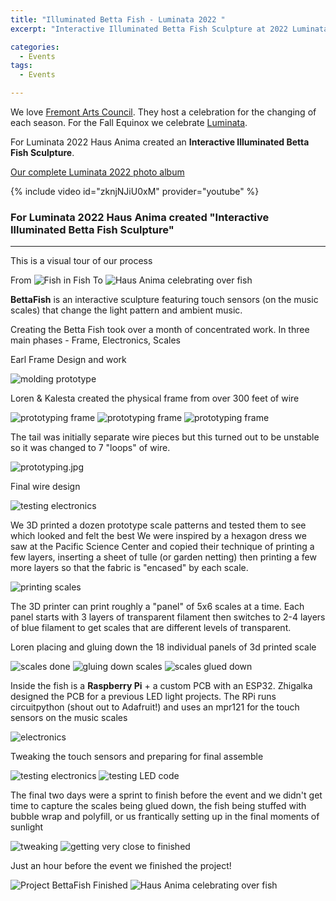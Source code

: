 ```yaml
---
title: "Illuminated Betta Fish - Luminata 2022 "
excerpt: "Interactive Illuminated Betta Fish Sculpture at 2022 Luminata!"

categories:
  - Events
tags:
  - Events

---
```


We love [Fremont Arts Council](https://fremontartscouncil.org/).
They host a celebration for the changing of each season. For the Fall Equinox
we celebrate [Luminata](https://fremontartscouncil.org/luminata).

For Luminata 2022 Haus Anima created an
**Interactive Illuminated Betta Fish Sculpture**.

[Our complete Luminata 2022 photo album](https://photos.app.goo.gl/3jUfCPXMs2Rhnzkh6)

{% include video id="zknjNJiU0xM" provider="youtube" %}

### For Luminata 2022 Haus Anima created "Interactive Illuminated Betta Fish Sculpture"
---

This is a visual tour of our process

From
![Fish in Fish](https://static.cloudygo.com/static/BettaFish/1_Fish_In_Fish.jpg)
To
![Haus Anima celebrating over fish](https://static.cloudygo.com/static/BettaFish/240_celebration.jpg)

**BettaFish** is an interactive sculpture featuring touch sensors (on the music scales) that change the light pattern and ambient music.

Creating the Betta Fish took over a month of concentrated work. In three main phases - Frame, Electronics, Scales

Earl Frame Design and work

![molding prototype](https://static.cloudygo.com/static/BettaFish/49_molding_prototype.jpg)

Loren & Kalesta created the physical frame from over 300 feet of wire

![prototyping frame](https://static.cloudygo.com/static/BettaFish/50_prototyping.jpg)
![prototyping frame](https://static.cloudygo.com/static/BettaFish/55_prototyping.jpg)
![prototyping frame](https://static.cloudygo.com/static/BettaFish/56_prototyping.jpg)

The tail was initially separate wire pieces but this turned out to be unstable so it was changed to 7 "loops" of wire.

![prototyping.jpg](https://static.cloudygo.com/static/BettaFish/57_prototyping.jpg)

Final wire design

![testing electronics](https://static.cloudygo.com/static/BettaFish/204_testing_electronics.jpg)

We 3D printed a dozen prototype scale patterns and tested them to see which looked and felt the best
We were inspired by a hexagon dress we saw at the Pacific Science Center and copied their technique of printing a few layers, inserting a sheet of tulle (or garden netting) then printing a few more layers so that the fabric is "encased" by each scale.

![printing scales](https://static.cloudygo.com/static/BettaFish/140_scales_printing.jpg)

The 3D printer can print roughly a "panel" of 5x6 scales at a time.
Each panel starts with 3 layers of transparent filament then switches to 2-4 layers
of blue filament to get scales that are different levels of transparent.


Loren placing and gluing down the 18 individual panels of 3d printed scale

![scales done](https://static.cloudygo.com/static/BettaFish/170_scales_done.jpg)
![gluing down scales](https://static.cloudygo.com/static/BettaFish/179_scales_done.jpg)
![scales glued down](https://static.cloudygo.com/static/BettaFish/180_final_testing.jpg)

Inside the fish is a **Raspberry Pi** + a custom PCB with an ESP32.
Zhigalka designed the PCB for a previous LED light projects.
The RPi runs circuitpython (shout out to Adafruit!) and uses an mpr121 for the touch sensors on the music scales

![electronics](https://static.cloudygo.com/static/BettaFish/100_electronics_1.jpg)

Tweaking the touch sensors and preparing for final assemble

![testing electronics](https://static.cloudygo.com/static/BettaFish/204_testing_electronics.jpg)
![testing LED code](https://static.cloudygo.com/static/BettaFish/205_testing_LED_code.jpg)

The final two days were a sprint to finish before the event and we didn't get time to capture the scales being glued down, the fish being stuffed with bubble wrap and polyfill, or us frantically setting up in the final moments of sunlight

![tweaking](https://static.cloudygo.com/static/BettaFish/200_tweaking.jpg)
![getting very close to finished](https://static.cloudygo.com/static/BettaFish/210_getting_close.jpg)

Just an hour before the event we finished the project!

![Project BettaFish Finished](https://static.cloudygo.com/static/BettaFish/220_finished.jpg)
![Haus Anima celebrating over fish](https://static.cloudygo.com/static/BettaFish/240_celebration.jpg)
